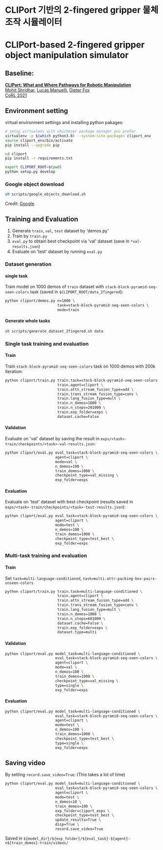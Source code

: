 # CLIPort 기반의 2-fingered gripper 물체 조작 시뮬레이터
# CLIPort-based 2-fingered gripper object manipulation simulator

## Baseline:

[**CLIPort: What and Where Pathways for Robotic Manipulation**](https://arxiv.org/pdf/2109.12098.pdf)  
[Mohit Shridhar](https://mohitshridhar.com/), [Lucas Manuelli](http://lucasmanuelli.com/), [Dieter Fox](https://homes.cs.washington.edu/~fox/)  
[CoRL 2021](https://www.robot-learning.org/)

## Environment setting

virtual environment settings and installing python pakages:

```bash
# setup virtualenv with whichever package manager you prefer
virtualenv -p $(which python3.8) --system-site-packages cliport_env
source cliport_env/bin/activate
pip install --upgrade pip

cd cliport
pip install -r requirements.txt

export CLIPORT_ROOT=$(pwd)
python setup.py develop
```

### Google object download

```bash
sh scripts/google_objects_download.sh
```

Credit: [Google](#acknowledgements).

## Training and Evaluation

1. Generate `train`, `val`, `test` dataset by 'demos.py'
2. Train by `train.py`
3. `eval.py` to obtain best checkpoint via 'val' dataset (save in `*val-results.json`)
4. Evaluate on 'test' dataset by running `eval.py`

### Dataset generation

#### single task

Train model on 1000 demos of `train` dataset with `stack-block-pyramid-seq-seen-colors` task (saved in `$CLIPORT_ROOT/data_2fingered`):

```bash
python cliport/demos.py n=1000 \
                        task=stack-block-pyramid-seq-seen-colors \
                        mode=train
```

#### Generate whole tasks

```bash
sh scripts/generate_dataset_2fingered.sh data
```

### Single task training and evaluation

#### Train

Train `stack-block-pyramid-seq-seen-colors` task on 1000 demos with 200k iteration:

```bash
python cliport/train.py train.task=stack-block-pyramid-seq-seen-colors \
                        train.agent=cliport \
                        train.attn_stream_fusion_type=add \
                        train.trans_stream_fusion_type=conv \
                        train.lang_fusion_type=mult \
                        train.n_demos=1000 \
                        train.n_steps=201000 \
                        train.exp_folder=exps \
                        dataset.cache=False
```

#### Validation

Evaluate on 'val' dataset by saving the result in `exps/<task>-train/checkpoints/<task>-val-results.json`:

```bash
python cliport/eval.py eval_task=stack-block-pyramid-seq-seen-colors \
                       agent=cliport \
                       mode=val \
                       n_demos=100 \
                       train_demos=1000 \
                       checkpoint_type=val_missing \
                       exp_folder=exps
```

#### Evaluation

Evaluate on 'test' dataset with best checkpoint (results saved in `exps/<task>-train/checkpoints/<task>-test-results.json`):

```bash
python cliport/eval.py eval_task=stack-block-pyramid-seq-seen-colors \
                       agent=cliport \
                       mode=test \
                       n_demos=100 \
                       train_demos=1000 \
                       checkpoint_type=test_best \
                       exp_folder=exps
```

### Multi-task training and evaluation

#### Train

Set `task=multi-language-conditioned`, `task=multi-attr-packing-box-pairs-unseen-colors`

```bash
python cliport/train.py train.task=multi-language-conditioned \
                        train.agent=cliport \
                        train.attn_stream_fusion_type=add \
                        train.trans_stream_fusion_type=conv \
                        train.lang_fusion_type=mult \
                        train.n_demos=1000 \
                        train.n_steps=601000 \
                        dataset.cache=False \
                        train.exp_folder=exps \
                        dataset.type=multi
```

#### Validation

```bash
python cliport/eval.py model_task=multi-language-conditioned \
                       eval_task=stack-block-pyramid-seq-seen-colors \
                       agent=cliport \
                       mode=val \
                       n_demos=100 \
                       train_demos=1000 \
                       checkpoint_type=val_missing \
                       type=single \
                       exp_folder=exps
```

#### Evaluation

```bash
python cliport/eval.py model_task=multi-language-conditioned \
                       eval_task=stack-block-pyramid-seq-seen-colors \
                       agent=cliport \
                       mode=test \
                       n_demos=100 \
                       train_demos=1000 \
                       checkpoint_type=test_best \
                       type=single \
                       exp_folder=exps
```

## Saving video

By setting `record.save_video=True`: (This takes a lot of time)

```bash
python cliport/eval.py model_task=multi-language-conditioned \
                       eval_task=stack-block-pyramid-seq-seen-colors \
                       agent=cliport \
                       mode=test \
                       n_demos=10 \
                       train_demos=100 \
                       exp_folder=cliport_exps \
                       checkpoint_type=test_best \
                       update_results=True \
                       disp=True \
                       record.save_video=True
```

Saved in `${model_dir}/${exp_folder}/${eval_task}-${agent}-n${train_demos}-train/videos/`
